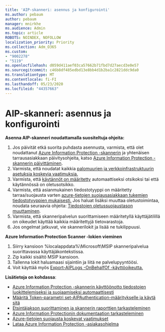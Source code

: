 ```yaml
---
title: 'AIP-skanneri: asennus ja konfigurointi'
ms.author: pebaum
author: pebaum
manager: mnirkhe
ms.audience: Admin
ms.topic: article
ROBOTS: NOINDEX, NOFOLLOW
localization_priority: Priority
ms.collection: Adm_O365
ms.custom:
- "9002278"
- "5119"
ms.openlocfilehash: d059d411aef03ca57662b71fbd7d27aecd3e0e57
ms.sourcegitcommit: c46b8df485edbd13e8bb4d1b2ba1c2821ddc9da0
ms.translationtype: MT
ms.contentlocale: fi-FI
ms.lasthandoff: 05/23/2020
ms.locfileid: "44357663"
---
```

# <a name="aip-scanner-installation-and-configuration"></a>AIP-skanneri: asennus ja konfigurointi

**Asenna AIP-skanneri noudattamalla suositeltuja ohjeita:**

1. Jos päivität etkä suorita puhdasta asennusta, varmista, että olet noudattanut [Azure Information Protection -skannerin](https://docs.microsoft.com/azure/information-protection/rms-client/client-admin-guide#upgrading-the-azure-information-protection-scanner) ja yhtenäisen tarrausasiakkaan päivitysohjeita, katso [Azure Information Protection -skannerin päivittäminen](https://docs.microsoft.com/azure/information-protection/rms-client/clientv2-admin-guide#upgrading-the-azure-information-protection-scanner).
2. Varmista, että noudatat kaikkia [palomuurien ja verkkoinfrastruktuurin asetuksia koskevia vaatimuksia.](https://docs.microsoft.com/azure/information-protection/requirements#firewalls-and-network-infrastructure)
3. Varmista, että [käytännöt on määritetty](https://docs.microsoft.com/azure/information-protection/configure-policy) automaattiseksi otsikoksi tai että käytännössä on oletusotsikko.
4. Varmista, että asianmukainen tiedostotyyppi on määritetty tarraa/suojausta varten [azure-tietojen suojausasiakkaan tukemien tiedostotyyppien mukaisesti.](https://docs.microsoft.com/azure/information-protection/rms-client/client-admin-guide-file-types#supported-file-types-for-classification-and-protection) Jos haluat lisäksi muuttaa oletustoimintaa, noudata seuraavia ohjeita: [Tiedostojen oletussuojaustason muuttaminen](https://docs.microsoft.com/azure/information-protection/rms-client/client-admin-guide-file-types#changing-the-default-protection-level-of-files).
5. Varmista, että skanneripalvelun suorittamiseen määritetyllä käyttäjätilillä on oikeudet käyttää kaikkia määritettyjä tietovarastoja.
6. Jos ongelmat jatkuvat, vie skannerilokit ja lisää ne tukilippuusi.

**Azure Information Protection Scanner -lokien vieminen**

1. Siirry kansioon %localappdata%\Microsoft\MSIP skanneripalvelua suorittavassa käyttäjäkontekstissa.
2. Zip kaikki sisältö MSIP kansioon.
3. Tallenna lokit haluamaasi sijaintiin ja liitä ne palvelupyyntöösi.
4. Voit käyttää myös [Export-AIPLogs -OnBehalfOf -käyttöoikeutta.](https://docs.microsoft.com/powershell/module/azureinformationprotection/export-aiplogs?view=azureipps)

**Lisätietoja on kohdassa**:
- [Azure Information Protection -skannerin käyttöönotto tiedostojen luokittelemiseksi ja suojaamiseksi automaattisesti](https://docs.microsoft.com/azure/information-protection/deploy-aip-scanner)
- [Määritä Token-parametri set-AIPAuthentication-määritykselle ja käytä sitä](https://docs.microsoft.com/azure/information-protection/rms-client/client-admin-guide-powershell#specify-and-use-the-token-parameter-for-set-aipauthentication)
- [Etsintäjakson suorittaminen ja skannerin raporttien tarkasteleminen](https://docs.microsoft.com/azure/information-protection/deploy-aip-scanner#run-a-discovery-cycle-and-view-reports-for-the-scanner)
- [Azure Information Protectionin dokumentaation tarkasteleminen](https://docs.microsoft.com/azure/information-protection/what-is-information-protection)
- [Azure-tietojen suojausta koskevat vaatimukset](https://docs.microsoft.com/azure/information-protection/get-started/requirements)
- [Lataa Azure Information Protection -asiakasohjelma](https://www.microsoft.com/download/details.aspx?id=53018)
